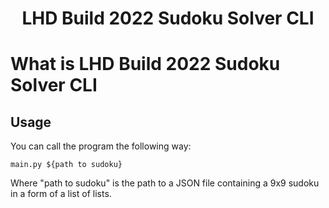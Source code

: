 <h1 align="center">LHD Build 2022 Sudoku Solver CLI</h1>

# What is LHD Build 2022 Sudoku Solver CLI
## Usage
You can call the program the following way:
```
main.py ${path to sudoku}
```
Where "path to sudoku" is the path to a JSON file containing a 9x9 sudoku in a form of a list of lists.
